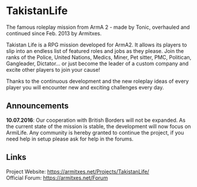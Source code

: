 # TakistanLife
The famous roleplay mission from ArmA 2 - made by Tonic, overhauled and continued since Feb. 2013 by Armitxes.

Takistan Life is a RPG mission developed for ArmA2.
It allows its players to slip into an endless list of featured roles and jobs as they please. Join the ranks of the Police, United Nations, Medics, Miner, Pet sitter, PMC, Politican, Gangleader, Dictator... or just become the leader of a custom company and excite other players to join your cause!

Thanks to the continuous development and the new roleplay ideas of every player you will encounter new and exciting challenges every day.


## Announcements
**10.07.2016**: Our cooperation with British Borders will not be expanded. As the current state of the mission is stable, the development will now focus on ArmiLife. Any community is hereby granted to continue the project, if you need help in setup please ask for help in the forums.

## Links
Project Website: https://armitxes.net/Projects/TakistanLife/ <br /> Official Forum: https://armitxes.net/Forum
